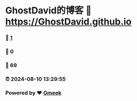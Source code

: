 # GhostDavid的博客 :link: https://GhostDavid.github.io 
### :page_facing_up: [1](https://GhostDavid.github.io/tag.html) 
### :speech_balloon: 0 
### :hibiscus: 69 
### :alarm_clock: 2024-08-10 13:29:55 
### Powered by :heart: [Gmeek](https://github.com/Meekdai/Gmeek)

